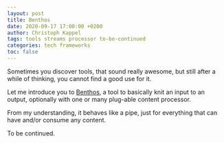 ```yaml
---
layout: post
title: Benthos
date: 2020-09-17 17:00:00 +0200
author: Christoph Kappel
tags: tools streams processor to-be-continued
categories: tech frameworks
toc: false
---
```

Sometimes you discover tools, that sound really awesome, but still after a while of thinking, you
cannot find a good use for it.

Let me introduce you to [Benthos][1], a tool to basically knit an input to an output, optionally
with one or many plug-able content processor.

From my understanding, it behaves like a pipe, just for everything that can have and/or consume any
content.

To be continued.

[1]: https://www.benthos.dev/